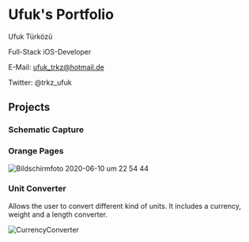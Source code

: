 # Ufuk's Portfolio

Ufuk Türközü

Full-Stack iOS-Developer

E-Mail: ufuk_trkz@hotmail.de

Twitter: @trkz_ufuk

## Projects

### Schematic Capture

### Orange Pages

![Bildschirmfoto 2020-06-10 um 22 54 44](https://user-images.githubusercontent.com/57141872/84319015-9ce20880-ab6f-11ea-9d8b-e8a2c3b9d1d7.png)




### Unit Converter

Allows the user to convert different kind of units. It includes a currency, weight and a length converter.

![CurrencyConverter](https://user-images.githubusercontent.com/57141872/72815324-c48b0f80-3c66-11ea-840f-67ba44a9466d.png)


